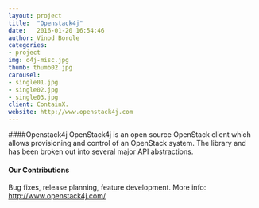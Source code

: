 ```yaml
---
layout: project
title:  "Openstack4j"
date:   2016-01-20 16:54:46
author: Vinod Borole
categories:
- project
img: o4j-misc.jpg
thumb: thumb02.jpg
carousel:
- single01.jpg
- single02.jpg
- single03.jpg
client: ContainX.
website: http://www.openstack4j.com
---
```

####Openstack4j
OpenStack4j is an open source OpenStack client which allows provisioning and control of an OpenStack system. The library and has been broken out into several major API abstractions.

#### Our Contributions
Bug fixes, release planning, feature development. More info: http://www.openstack4j.com/
